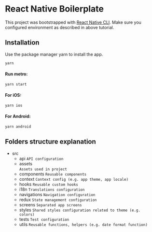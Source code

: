 # React Native Boilerplate

This project was bootstrapped with [React Native CLI](https://reactnative.dev/docs/environment-setup).
Make sure you configured environment as described in above tutorial.

## Installation

Use the package manager yarn to install the app.

```bash
yarn
```
#### Run metro:
```bash
yarn start
```

#### For iOS:
```bash
yarn ios
```

#### For Android:
```bash
yarn android
```

##  Folders structure explanation

 - src
	 - api 
	  `API configuration`
	 - assets 	
	  `Assets used in project`
	 - components
	  `Reusable components`
	 - context
	  `Context config (e.g. app theme, app locale)`
	 - hooks
	  `Reusable custom hooks`
	 - i18n
	  `Translations configuration`
	 - navigations
	  `Navigation configuration`
	 - redux
	  `State management configuration`
	 - screens
	  `Separated app screens`
	 - styles
	  `Shared styles configuration related to theme (e.g. colors)`
	 - tests
	  `Test configuration`
	 - utils
	  `Reusable functions, helpers (e.g. date format function)`